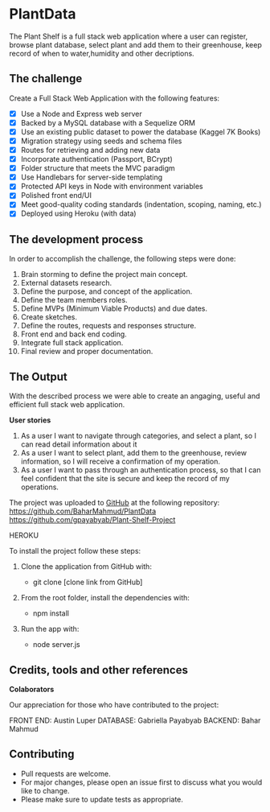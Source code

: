 # PlantData

The Plant Shelf is a full stack web application where a user can register, browse plant database, select plant and add them to their greenhouse, keep record of when to water,humidity and other decriptions.

## The challenge

Create a Full Stack Web Application with the following features:

- [x] Use a Node and Express web server
- [x] Backed by a MySQL database with a Sequelize ORM
- [x] Use an existing public dataset to power the database (Kaggel 7K Books)
- [x] Migration strategy using seeds and schema files
- [x] Routes for retrieving and adding new data
- [x] Incorporate authentication (Passport, BCrypt)
- [x] Folder structure that meets the MVC paradigm
- [x] Use Handlebars for server-side templating
- [x] Protected API keys in Node with environment variables
- [x] Polished front end/UI
- [x] Meet good-quality coding standards (indentation, scoping, naming, etc.)
- [x] Deployed using Heroku (with data)

## The development process

In order to accomplish the challenge, the following steps were done:

1. Brain storming to define the project main concept.
2. External datasets research.
3. Define the purpose, and concept of the application.
4. Define the team members roles.
5. Define MVPs (Minimum Viable Products) and due dates.
6. Create sketches.
7. Define the routes, requests and responses structure.
8. Front end and back end coding.
9. Integrate full stack application.
10. Final review and proper documentation.

## The Output

With the described process we were able to create an angaging, useful and efficient full stack web application.

**User stories**

1. As a user I want to navigate through categories, and select a plant, so I can read detail information about it
2. As a user I want to select plant, add them to the greenhouse, review information, so I will receive a confirmation of my operation.
3. As a user I want to pass through an authentication process, so that I can feel confident that the site is secure and keep the record of my operations.

The project was uploaded to [GitHub](https://github.com/) at the following repository:
https://github.com/BaharMahmud/PlantData
https://github.com/gpayabyab/Plant-Shelf-Project

HEROKU

To install the project follow these steps:

1. Clone the application from GitHub with:

   - git clone [clone link from GitHub]

2. From the root folder, install the dependencies with:

   - npm install

3. Run the app with:
   - node server.js

## Credits, tools and other references

**Colaborators**

Our appreciation for those who have contributed to the project:

FRONT END: Austin Luper
DATABASE: Gabriella Payabyab
BACKEND: Bahar Mahmud


## Contributing

- Pull requests are welcome.
- For major changes, please open an issue first to discuss what you would like to change.
- Please make sure to update tests as appropriate.

